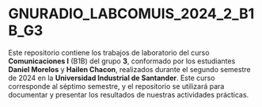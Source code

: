 # GNURADIO_LABCOMUIS_2024_2_B1B_G3
Este repositorio contiene los trabajos de laboratorio del curso **Comunicaciones I** (B1B) del grupo **3**, conformado por los estudiantes **Daniel Morelos** y **Hailen Chacon**, realizados durante el segundo semestre de 2024 en la **Universidad Industrial de Santander**. Este curso corresponde al séptimo semestre, y el repositorio se utilizará para documentar y presentar los resultados de nuestras actividades prácticas.

